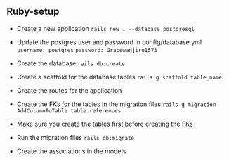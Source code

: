 ## Ruby-setup

- Create a new application
  `rails new . --database postgresql`

- Update the postgres user and password in config/database.yml
  `  username: postgres`
  `password: Gracewanjiru1573`

- Create the database
  `rails db:create`

- Create a scaffold for the database tables
  `rails g scaffold table_name`

- Create the routes for the application

- Create the FKs for the tables in the migration files
  `rails g migration AddColumnToTable table:references`

- Make sure you create the tables first before creating the FKs

- Run the migration files
  `rails db:migrate`

- Create the associations in the models
